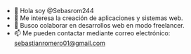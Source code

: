 - 👋 Hola soy @Sebasrom244
- 👀 Me interesa la creación de aplicaciones y sistemas web.
- 💞️ Busco colaborar en desarrollos web en modo freelancer.
- 📫 Me pueden contactar mediante correo electrónico: sebastianromero01@gmail.com


<!---
Sebasrom244/Sebasrom244 is a ✨ special ✨ repository because its `README.md` (this file) appears on your GitHub profile.
You can click the Preview link to take a look at your changes.
--->
